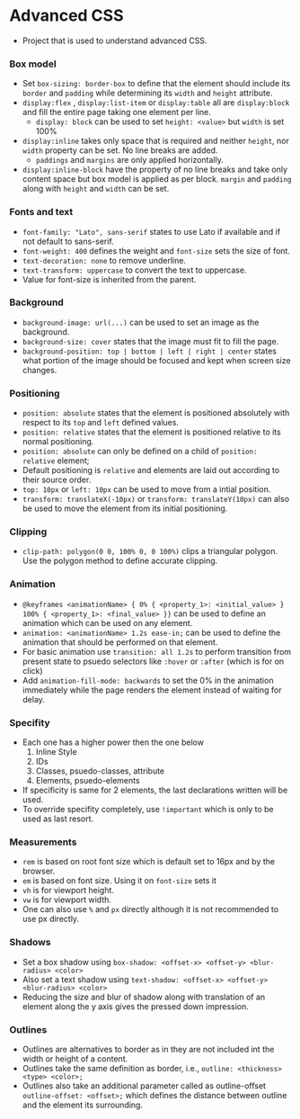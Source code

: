 # Advanced CSS
- Project that is used to understand advanced CSS.

### Box model
- Set `box-sizing: border-box` to define that the element should include its `border` and `padding` while determining its `width` and `height` attribute.
- `display:flex` , `display:list-item` or `display:table` all are `display:block` and fill the entire page taking one element per line.
    - `display: block` can be used to set `height: <value>` but `width` is set 100%
- `display:inline` takes only space that is required and neither `height`, nor `width` property can be set. No line breaks are added.
    -  `paddings` and `margins` are only applied horizontally.
- `display:inline-block` have the property of no line breaks and take only content space but box model is applied as per block. `margin` and `padding` along with `height` and `width` can be set.

### Fonts and text
- `font-family: "Lato", sans-serif` states to use Lato if available and if not default to sans-serif.
- `font-weight: 400` defines the weight and `font-size` sets the size of font.
- `text-decoration: none` to remove underline.
- `text-transform: uppercase` to convert the text to uppercase.
- Value for font-size is inherited from the parent. 

### Background
- `background-image: url(...)` can be used to set an image as the background.
- `background-size: cover` states that the image must fit to fill the page.
- `background-position: top | bottom | left | right | center` states what portion of the image should be focused and kept when screen size changes.

### Positioning
- `position: absolute` states that the element is positioned absolutely with respect to its `top` and `left` defined values.
- `position: relative` states that the element is positioned relative to its normal positioning.
- `position: absolute` can only be defined on a child of `position: relative` element;
- Default positioning is `relative` and elements are laid out according to their source order.
- `top: 10px` or `left: 10px` can be used to move from a intial position.
- `transform: translateX(-10px)` or `transform: translateY(10px)` can also be used to move the element from its initial positioning. 

### Clipping
- `clip-path: polygon(0 0, 100% 0, 0 100%)` clips a triangular polygon. Use the polygon method to define accurate clipping.

### Animation
- `@keyframes <animationName> { 0% { <property_1>: <initial_value> } 100% { <property_1>: <final_value> }}` can be used to define an animation which can be used on any element.
- `animation: <animationName> 1.2s ease-in;` can be used to define the animation that should be performed on that element.
- For basic animation use `transition: all 1.2s` to perform transition from present state to psuedo selectors like `:hover` or `:after` (which is for on click)
- Add `animation-fill-mode: backwards` to set the 0% in the animation immediately while the page renders the element instead of waiting for delay.

### Specifity
- Each one has a higher power then the one below
    1. Inline Style
    2. IDs
    3. Classes, psuedo-classes, attribute
    4. Elements, psuedo-elements
- If specificity is same for 2 elements, the last declarations written will be used.
- To override specifity completely, use `!important` which is only to be used as last resort.

### Measurements
- `rem` is based on root font size which is default set to 16px and by the browser.
- `em` is based on font size. Using it on `font-size` sets it 
- `vh` is for viewport height.
- `vw` is for viewport width.
- One can also use `%` and `px` directly although it is not recommended to use px directly.

### Shadows
- Set a box shadow using `box-shadow: <offset-x> <offset-y> <blur-radius> <color>`
- Also set a text shadow using `text-shadow: <offset-x> <offset-y> <blur-radius> <color>`
- Reducing the size and blur of shadow along with translation of an element along the y axis gives the pressed down impression.

### Outlines
- Outlines are alternatives to border as in they are not included int the width or height of a content.
- Outlines take the same definition as border, i.e., `outline: <thickness> <type> <color>;`
- Outlines also take an additional parameter called as outline-offset `outline-offset: <offset>;` which defines the distance between outline and the element its surrounding.